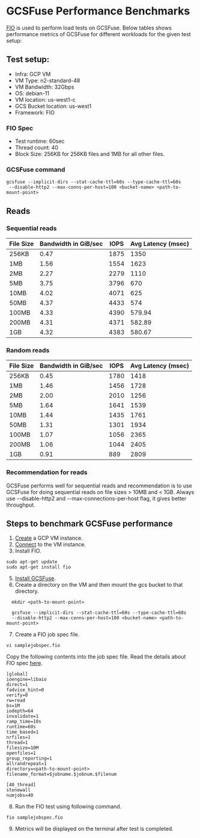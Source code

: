 # GCSFuse Performance Benchmarks

[FIO](https://fio.readthedocs.io/en/latest/) is used to perform load tests on GCSFuse. Below tables shows performance metrics of GCSFuse for different workloads for the given test setup:

## Test setup:

* Infra: GCP VM
* VM Type: n2-standard-48
* VM Bandwidth: 32Gbps
* OS: debian-11
* VM location: us-west1-c
* GCS Bucket location: us-west1
* Framework: FIO

### FIO Spec
* Test runtime: 60sec
* Thread count: 40
* Block Size: 256KB for 256KB files and 1MB for all other files.

### GCSFuse command
```
gcsfuse --implicit-dirs --stat-cache-ttl=60s --type-cache-ttl=60s
 --disable-http2 --max-conns-per-host=100 <bucket-name> <path-to-mount-point>
```
## Reads
### Sequential reads

| File Size | Bandwidth in GiB/sec | IOPS | Avg Latency (msec) |
|-----------|----------------------|------|--------------------|
| 256KB     | 0.47                 | 1875 | 1350               |
| 1MB       | 1.56                 | 1554 | 1623               |
| 2MB       | 2.27                 | 2279 | 1110               |
| 5MB       | 3.75                 | 3796 | 670                |
| 10MB      | 4.02                 | 4071 | 625                |
| 50MB      | 4.37                 | 4433 | 574                |
| 100MB     | 4.33                 | 4390 | 579.94             |
| 200MB     | 4.31                 | 4371 | 582.89             |
| 1GB       | 4.32                 | 4383 | 580.67             |

### Random reads

| File Size | Bandwidth in GiB/sec | IOPS  | Avg Latency (msec) |
|-----------|----------------------|-------|--------------------|
| 256KB     | 0.45                 | 1780  | 1418               |
| 1MB       | 1.46                 | 1456  | 1728               |
| 2MB       | 2.00                 | 2010  | 1256               |
| 5MB       | 1.64                 | 1641  | 1539               |
| 10MB      | 1.44                 | 1435  | 1761               |
| 50MB      | 1.31                 | 1301  | 1934               |
| 100MB     | 1.07                 | 1056  | 2365               |
| 200MB     | 1.06                 | 1044  | 2405               |
| 1GB       | 0.91                 | 889   | 2809               |


### Recommendation for reads
GCSFuse performs well for sequential reads and recommendation is to use GCSFuse
for doing sequential reads on file sizes > 10MB and < 1GB. Always use
--disable-http2 and --max-connections-per-host flag, it gives better throughput.

## Steps to benchmark GCSFuse performance
1. [Create](https://cloud.google.com/compute/docs/instances/create-start-instance#publicimage) a GCP VM instance.
2. [Connect](https://cloud.google.com/compute/docs/instances/connecting-to-instance) to the VM instance.
3. Install FIO.
```
sudo apt-get update
sudo apt-get install fio
```
5. [Install GCSFuse](https://github.com/GoogleCloudPlatform/gcsfuse/blob/master/docs/installing.md#linux).
6. Create a directory on the VM and then mount the gcs bucket to that directory.
```
  mkdir <path-to-mount-point> 
  
  gcsfuse --implicit-dirs --stat-cache-ttl=60s --type-cache-ttl=60s
  --disable-http2 --max-conns-per-host=100 <bucket-name> <path-to-mount-point>
```
7. Create a FIO job spec file.
```
vi samplejobspec.fio
```
Copy the following contents into the job spec file. Read the details about FIO spec
[here](https://fio.readthedocs.io/en/latest/).
```
[global]
ioengine=libaio
direct=1
fadvise_hint=0
verify=0
rw=read
bs=1M
iodepth=64
invalidate=1
ramp_time=10s
runtime=60s
time_based=1
nrfiles=1
thread=1
filesize=10M 
openfiles=1
group_reporting=1
allrandrepeat=1
directory=<path-to-mount-point>
filename_format=$jobname.$jobnum.$filenum

[40_thread]
stonewall
numjobs=40
```
8. Run the FIO test using following command. 
```
fio samplejobspec.fio
```
9. Metrics will be displayed on the terminal after test is completed.